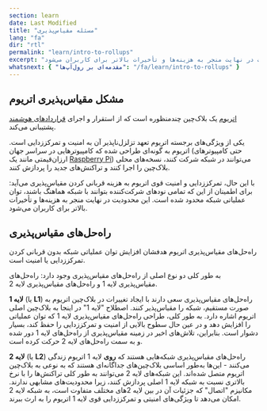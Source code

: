 ```yaml
---
section: learn
date: Last Modified
title: "مسئله مقیاس‌پذیری"
lang: "fa"
dir: "rtl"
permalink: "learn/intro-to-rollups"
excerpt: "تمرکز قوی و امنیت اتریوم با هزینه قربانی کردن مقیاس‌پذیری همراه است: برای اطمینان از این که تمامی نودهای شرکت‌کننده بتوانند با شبکه هماهنگ باشند، توان عملیاتی شبکه محدود شده است. این محدودیت در نهایت منجر به هزینه‌ها و تأخیرات بالاتر برای کاربران می‌شود."
whatsnext: { "مقدمه‌ای بر رول‌آپ‌ها": "/fa/learn/intro-to-rollups" }
---
```


## مشکل مقیاس‌پذیری اتریوم

[اتریوم](https://ethereum.org/en/developers/docs/intro-to-ethereum/#what-is-ethereum) یک بلاک‌چین چندمنظوره است که از استقرار و اجرای [قراردادهای هوشمند](https://ethereum.org/en/developers/docs/intro-to-ethereum/#what-are-smart-contracts) پشتیبانی می‌کند.

یکی از ویژگی‌های برجسته اتریوم تعهد تزلزل‌ناپذیر آن به امنیت و تمرکززدایی است. اتریوم به گونه‌ای طراحی شده که کامپیوترهایی در سراسر جهان (حتی کامپیوترهای ارزان‌قیمتی مانند یک [Raspberry Pi](https://ethereum-on-arm-documentation.readthedocs.io/)) می‌توانند در شبکه شرکت کنند، نسخه‌های محلی بلاک‌چین را اجرا کنند و تراکنش‌های جدید را پردازش کنند.

با این حال، تمرکززدایی و امنیت قوی اتریوم به هزینه قربانی کردن مقیاس‌پذیری می‌آید: برای اطمینان از این که تمامی نودهای شرکت‌کننده بتوانند با شبکه هماهنگ باشند، توان عملیاتی شبکه محدود شده است. این محدودیت در نهایت منجر به هزینه‌ها و تأخیرات بالاتر برای کاربران می‌شود.

## راه‌حل‌های مقیاس‌پذیری

راه‌حل‌های مقیاس‌پذیری اتریوم هدفشان افزایش توان عملیاتی شبکه بدون قربانی کردن تمرکززدایی یا امنیت است.

به طور کلی دو نوع اصلی از راه‌حل‌های مقیاس‌پذیری وجود دارد: راه‌حل‌های مقیاس‌پذیری لایه 1 و راه‌حل‌های مقیاس‌پذیری لایه 2.

**لایه 1** (یا **L1**) راه‌حل‌های مقیاس‌پذیری سعی دارند با ایجاد تغییرات در بلاک‌چین اتریوم به صورت مستقیم، شبکه را مقیاس‌پذیر کنند. اصطلاح "لایه 1" در اینجا به بلاک‌چین اصلی اتریوم اشاره دارد. به طور کلی، طراحی راه‌حل‌های مقیاس‌پذیری لایه 1 که توان عملیاتی را افزایش دهد و در عین حال سطوح بالایی از امنیت و تمرکززدایی را حفظ کند، بسیار دشوار است. بنابراین، تلاش‌های اخیر در زمینه مقیاس‌پذیری از راه‌حل‌های لایه 1 دور شده و به سمت راه‌حل‌های لایه 2 حرکت کرده است.

**لایه 2** (یا **L2**) راه‌حل‌های مقیاس‌پذیری شبکه‌هایی هستند که **روی** لایه 1 اتریوم زندگی می‌کنند - این‌ها به‌طور اساسی بلاک‌چین‌های جداگانه‌ای هستند که به نوعی به بلاک‌چین اتریوم متصل شده‌اند. این شبکه‌های لایه 2 می‌توانند به طور کلی تراکنش‌ها را با نرخ بالاتری نسبت به شبکه لایه 1 اصلی پردازش کنند، زیرا محدودیت‌های مشابهی ندارند. مکانیزم "اتصال" که جزئیات آن در بین لایه 2‌های مختلف متفاوت است، به شبکه لایه 2 امکان می‌دهد تا ویژگی‌های امنیتی و تمرکززدایی قوی لایه 1 اتریوم را به ارث ببرند.
